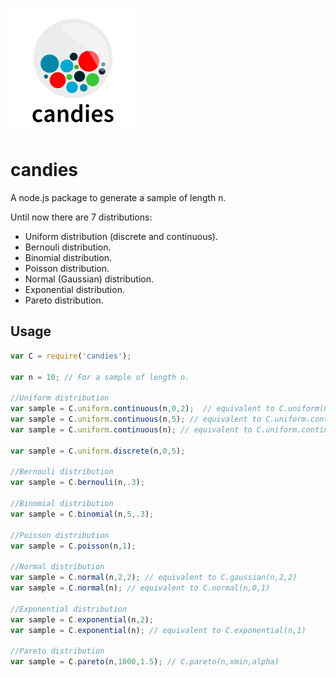 ![Candies Logo](/candies-logo.png)
# candies
A node.js package to generate a sample of length n.

Until now there are 7 distributions:

* Uniform distribution (discrete and continuous).
* Bernouli distribution.
* Binomial distribution.
* Poisson distribution.
* Normal (Gaussian) distribution.
* Exponential distribution.
* Pareto distribution.

## Usage
```js
var C = require('candies');

var n = 10; // For a sample of length n.

//Uniform distribution
var sample = C.uniform.continuous(n,0,2);  // equivalent to C.uniform(n,0,2);
var sample = C.uniform.continuous(n,5); // equivalent to C.uniform.continuous(n,5,6);
var sample = C.uniform.continuous(n); // equivalent to C.uniform.continuous(n,0,1);

var sample = C.uniform.discrete(n,0,5);

//Bernouli distribution
var sample = C.bernouli(n,.3);

//Binomial distribution
var sample = C.binomial(n,5,.3);

//Poisson distribution
var sample = C.poisson(n,1);

//Normal distribution
var sample = C.normal(n,2,2); // equivalent to C.gaussian(n,2,2)
var sample = C.normal(n); // equivalent to C.normal(n,0,1)

//Exponential distribution
var sample = C.exponential(n,2);
var sample = C.exponential(n); // equivalent to C.exponential(n,1)

//Pareto distribution
var sample = C.pareto(n,1000,1.5); // C.pareto(n,xmin,alpha)
```
